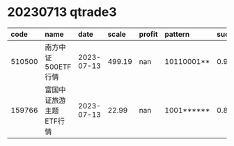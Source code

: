 
# 20230713 qtrade3
 | code | name | date | scale | profit | pattern | success_rate | success_cnt | fund_cnt | 
 | :----- | :----- | :----- | :----- | :----- | :----- | :----- | :----- | :----- | 
 | 510500 | 南方中证500ETF行情 | 2023-07-13 | 499.19 | nan | 10110001** | 0.9166666666666666 | 11 | 12 | 
 | 159766 | 富国中证旅游主题ETF行情 | 2023-07-13 | 22.99 | nan | 1001****** | 0.8333333333333334 | 20 | 24 | 
